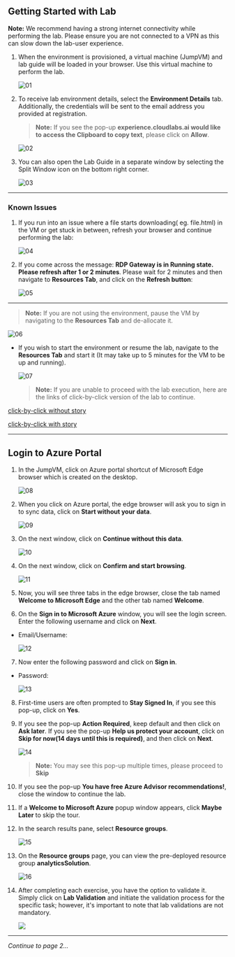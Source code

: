 ## Getting Started with Lab

**Note:** We recommend having a strong internet connectivity while performing the lab. Please ensure you are not connected to a VPN as this can slow down the lab-user experience.

1. When the environment is provisioned, a virtual machine (JumpVM) and lab guide will be loaded in your browser. Use this virtual machine to perform the lab.

   ![01](../media/01/01.png?raw=true)

2. To receive lab environment details, select the **Environment Details** tab. Additionally, the credentials will be sent to the email address you provided at registration.

   >**Note:** If you see the pop-up **experience.cloudlabs.ai would like to access the Clipboard to copy text**, please click on **Allow**.

   ![02](../media/01/02.png?raw=true)

3. You can also open the Lab Guide in a separate window by selecting the Split Window icon on the bottom right corner.

   ![03](../media/01/03.png?raw=true)

----

### Known Issues

1. If you run into an issue where a file starts downloading( eg. file.html) in the VM or get stuck in between, refresh your browser and continue performing the lab:

   ![04](../media/01/04.png?raw=true)

2. If you come across the message: **RDP Gateway is in Running state. Please refresh after 1 or 2 minutes**. Please wait for 2 minutes and then navigate to **Resources Tab**, and click on the **Refresh button**:

   ![05](../media/01/05.png?raw=true)

----

>**Note:** If you are not using the environment, pause the VM by navigating to the **Resources Tab** and de-allocate it.

   ![06](../media/01/06.png?raw=true)

   * If you wish to start the environment or resume the lab, navigate to the **Resources Tab** and start it (It may take up to 5 minutes for the VM to be up and running).

     ![07](../media/01/07.png?raw=true)
   
      >**Note:** If you are unable to proceed with the lab execution, here are the links of click-by-click version of the lab to continue.   

[click-by-click without story](https://content.cloudguides.com/guides/Analytics%20in%20MIDP%20-%20Interactive%20Experience)

[click-by-click with story](https://content.cloudguides.com/guides/Analytics%20in%20MIDP%20-%20Interactive%20Experience%20with%20a%20story)

 ----

## Login to Azure Portal

1. In the JumpVM, click on Azure portal shortcut of Microsoft Edge browser which is created on the desktop.

   ![08](../media/01/08.png?raw=true)

2. When you click on Azure portal, the edge browser will ask you to sign in to sync data, click on **Start without your data**.

   ![09](../media/01/09.png?raw=true)

3. On the next window, click on **Continue without this data**.

   ![10](../media/01/10.png?raw=true)

4. On the next window, click on **Confirm and start browsing**.

   ![11](../media/01/11.png?raw=true)

5. Now, you will see three tabs in the edge browser, close the tab named **Welcome to Microsoft Edge** and the other tab named **Welcome**.

6. On the **Sign in to Microsoft Azure** window, you will see the login screen. Enter the following username and click on **Next**.

* Email/Username: <inject key="AzureAdUserEmail"></inject>

    ![12](../media/01/12.png?raw=true)

7. Now enter the following password and click on **Sign in**.

* Password: <inject key="AzureAdUserPassword"></inject>

   ![13](../media/01/13.png?raw=true)

8. First-time users are often prompted to **Stay Signed In**, if you see this pop-up, click on **Yes**.

9. If you see the pop-up **Action Required**, keep default and then click on **Ask later**. If you see the pop-up **Help us protect your account**, click on **Skip for now(14 days until this is required)**, and then click on **Next**.

   ![14](../media/01/14.png?raw=true)

   >**Note:** You may see this pop-up multiple times, please proceed to **Skip**

11. If you see the pop-up **You have free Azure Advisor recommendations!**, close the window to continue the lab.

12. If a **Welcome to Microsoft Azure** popup window appears, click **Maybe Later** to skip the tour.

13. In the search results pane, select **Resource groups**.

    ![15](../media/01/15.png?raw=true)

14. On the **Resource groups** page, you can view the pre-deployed resource group **analyticsSolution**.

    ![16](../media/01/16.png?raw=true)

15. After completing each exercise, you have the option to validate it. Simply click on **Lab Validation** and initiate the validation process for the specific task; however, it's important to note that lab validations are not mandatory.
    
    ![](../media/01/validate.png)

 ----
 
*Continue to page 2...*

